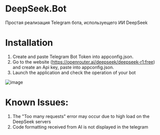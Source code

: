 # DeepSeek.Bot

Простая реализация Telegram бота, используещего ИИ DeepSeek

# Installation

1) Create and paste Telegram Bot Token into appconfig.json.
2) Go to the website (https://openrouter.ai/deepseek/deepseek-r1:free) and create an Api key, paste into appconfig.json.
3) Launch the application and check the operation of your bot

![image](https://github.com/user-attachments/assets/bde586f4-ead5-40db-b5c2-c3230cfa9470)


# Known Issues:

1) The "Too many requests" error may occur due to high load on the DeepSeek servers
2) Code formatting received from AI is not displayed in the telegram
